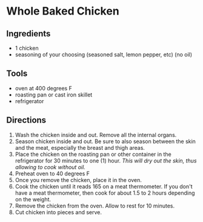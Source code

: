 # Whole Baked Chicken

## Ingredients
* 1 chicken
* seasoning of your choosing (seasoned salt, lemon pepper, etc) (no oil)

## Tools 
* oven at 400 degrees F
* roasting pan or cast iron skillet 
* refrigerator

## Directions
1. Wash the chicken inside and out. Remove all the internal organs.
2. Season chicken inside and out. Be sure to also season between 
the skin and the meat, especially the breast and thigh areas.
3. Place the chicken on the roasting pan or other container in the 
refrigerator for 30 minutes to one (1) hour. *This will dry out the
skin, thus allowing to cook without oil.*
4. Preheat oven to 40 degrees F
5. Once you remove the chicken, place it in the oven. 
6. Cook the chicken until it reads 165 on a meat thermometer.
If you don't have a meat thermometer, then cook for about 1.5 to 2
hours depending on the weight. 
7. Remove the chicken from the oven. Allow to rest for 10 minutes.
8. Cut chicken into pieces and serve.

